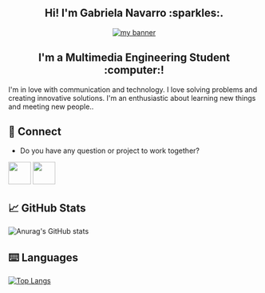 <h2 align="center"> Hi! I'm Gabriela Navarro :sparkles:. </h2>
<p align="center">
  <a href="https://sebascmb.github.io/Link-Bio/" target="_blank" rel="noreferrer"><img src="https://user-images.githubusercontent.com/116120241/217100528-0ab0ac26-4b17-4652-b192-66c2abe409de.jpeg" alt="my banner"></a>
</p>
<h2 align="center"> I'm a Multimedia Engineering Student :computer:! </h2>


I'm in love with communication and technology. 
  I love solving problems and creating innovative solutions. I'm an enthusiastic about learning new things and meeting new people..

  ## :envelope_with_arrow: Connect
* Do you have any question or project to work together?

<p align="left" >
     <a href="mailto:gabriela_1isabel@hotmail.com?Subject=I%20want%20to%20propose%20you%20something" target="_blank" rel="noreferrer"><img src="https://user-images.githubusercontent.com/48330849/172060688-5e1bf6ca-7bb9-43a2-b202-001170434946.png"  width="45"></a>
        <a href="https://www.linkedin.com/in/gabriela-isabel-navarro-alvarez-7b6336223/?trk=nav_responsive_tab_profile_pic" target="_blank" rel="noreferrer"><img src="https://user-images.githubusercontent.com/48330849/172059761-c87c0437-c1b5-4e33-8d3e-e00adf4afc57.png"  width="45"></a>
  
## :chart_with_upwards_trend: GitHub Stats 
![Anurag's GitHub stats](https://github-readme-stats.vercel.app/api?username=GabrielaNvrro&show_icons=true&theme=tokyonight)

## :keyboard: Languages 
[![Top Langs](https://github-readme-stats.vercel.app/api/top-langs/?username=GabrielaNvrro&layout=compact&theme=tokyonight)](https://github.com/Lagaress/github-readme-stats)

  
